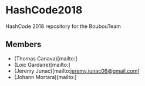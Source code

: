 # HashCode2018
HashCode 2018 repository for the BoubouTeam

## Members
 * (Thomas Canava)[mailto:]
 * (Loic Gardaire)[mailto:]
 * (Jeremy Junac)[mailto:jeremy.junac06@gmail.com]
 * (Johann Mortara)[mailto:]